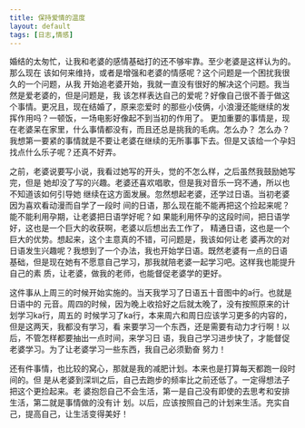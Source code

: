 ```yaml
---
title: 保持爱情的温度
layout: default
tags: [日志,情感]
---
```


婚结的太匆忙，让我和老婆的感情基础打的还不够牢靠。至少老婆是这样认为的。那么现在
该如何来维持，或者是增强和老婆的情感呢？这个问题是一个困扰我很久的一个问题，从我
开始追老婆开始，我就一直没有很好的解决这个问题。我当然是爱老婆的，但是问题是，我
该怎样表达自己的爱呢？好像自己很不善于做这个事情。更况且，现在结婚了，原来恋爱时
的那些小伎俩，小浪漫还能继续的发挥作用吗？一顿饭，一场电影好像起不到当初的作用了。
更加重要的事情是，现在老婆呆在家里，什么事情都没有，而且还总是挑我的毛病。怎么办？
怎么办？我想第一要紧的事情就是不要让老婆在继续的无所事事下去。但是又该给一个孕妇
找点什么乐子呢？还真不好弄。

之前，老婆说要写小说，我看过她写的开头，觉的不怎么样，之后虽然我鼓励她写完，但是
她却没了写的兴趣。老婆还喜欢唱歌，但是我对音乐一窍不通，所以也不知道该如何引导她
继续在这方面发展。忽然想起老婆，还学过日语。当初老婆因为喜欢看动漫而自学了一段时
间的日语，那么现在能不能再把这个捡起来呢？能不能利用孕期，让老婆把日语学好呢？如
果能利用怀孕的这段时间，把日语学好，这也是一个巨大的收获啊，老婆以后想出去工作了，
精通日语，这也是一个巨大的优势。想起来，这个主意真的不错，可问题是，我该如何让老
婆再次的对日语发生兴趣呢？我想到了一个办法，我也开始学日语。既然老婆有一点的日语
基础，但是现在她有不愿意自己学习，那我就陪老婆一起学习吧。这样我也能提升自己的素
质，让老婆，做我的老师，也能督促老婆学的更好。

这件事从上周三的时候开始实施的。当天我学习了日语五十音图中的a行。也就是日语中的
元音。周四的时候，因为晚上收拾好之后就太晚了，没有按照原来的计划学习ka行，周五的
时候学习了ka行，本来周六和周日应该学习更多的内容的，但是这两天，我都没有学习，看
来要学习一个东西，还是需要有动力才行啊！以后，不管怎样都要抽出一点时间，来学习日
语，我自己学习进步快了，才能督促老婆学习。为了让老婆学习一些东西，我自己必须勤奋
努力！

还有件事情，也比较的窝心，那就是我的减肥计划。本来也是打算每天都跑一段时间的。但
是从老婆到深圳之后，自己去跑步的频率比之前还低了。一定得想法子把这个更捡起来。老
婆抱怨自己不会生活，第一是自己没有即使的去思考和安排生活，第二就是事情做的没有计
划。以后，应该按照自己的计划来生活。充实自己，提高自己，让生活变得美好！
